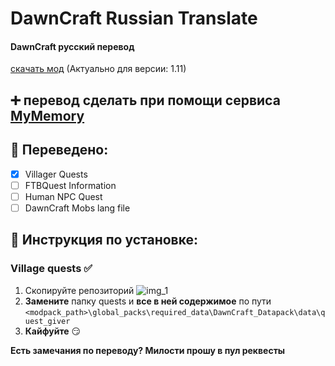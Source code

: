 # DawnCraft Russian Translate
#### DawnCraft русский перевод
[скачать мод](https://www.curseforge.com/minecraft/modpacks/dawn-craft)
(Актуально для версии: 1.11)
## :heavy_plus_sign: перевод сделать при помощи сервиса [MyMemory](https://mymemory.translated.net/)

## :gem: Переведено:
- [X] Villager Quests
- [ ] FTBQuest Information 
- [ ] Human NPC Quest
- [ ] DawnCraft Mobs lang file
## :hammer: Инструкция по установке:
### Village quests :white_check_mark:
1) Скопируйте репозиторий ![img_1](https://i.imgur.com/5iIuDJ4.png)
2) **Замените** папку quests и **все в ней содержимое** по пути `<modpack_path>\global_packs\required_data\DawnCraft_Datapack\data\quest_giver`
3) **Кайфуйте** :smirk:



**Есть замечания по переводу? Милости прошу в пул реквесты**
